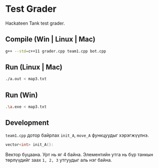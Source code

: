 # Test Grader
Hackateen Tank test grader.

## Compile (Win | Linux | Mac)
```sh
g++ --std=c++11 grader.cpp team1.cpp bot.cpp
```

## Run (Linux | Mac)
```sh
./a.out < map3.txt
```

## Run (Win)
```sh
.\a.exe < map3.txt
```

## Development
`team1.cpp` дотор байрлах `init_A`, `move_A` функцуудыг хэрэгжүүлнэ.

```cpp
vector<int> init_A():
```
Вектор буцаана. Урт нь яг 4 байна. Элементийн утга нь бүр танкын төрлүүдийг заах `1, 2, 3` утгуудыг аль нэг байна.
 
